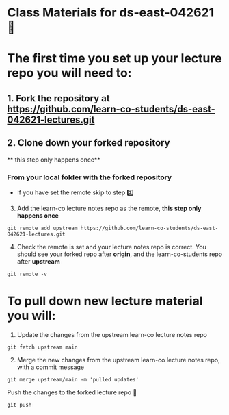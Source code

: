 # Class Materials for ds-east-042621 :floppy_disk:



# The first time you set up your lecture repo you will need to:

## 1. Fork the repository at https://github.com/learn-co-students/ds-east-042621-lectures.git


## 2. Clone down your forked repository
** this step only happens once**

### From your local folder with the forked repository

* If you have set the remote skip to step :two:

3. Add the learn-co lecture notes repo as the remote, **this step only happens once**
```
git remote add upstream https://github.com/learn-co-students/ds-east-042621-lectures.git
```

4. Check the remote is set and your lecture notes repo is correct.
You should see your forked repo after **origin**, and the learn-co-students repo after **upstream**

```
git remote -v
```

# To pull down new lecture material you will:

1. Update the changes from the upstream learn-co lecture notes repo
```
git fetch upstream main
```


2. Merge the new changes from the upstream learn-co lecture notes repo, with a commit message
```
git merge upstream/main -m 'pulled updates'
```



Push the changes to the forked lecture repo :raised_hands:
```
git push
```

